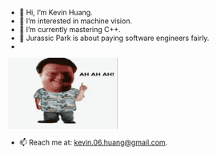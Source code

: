 - 👋 Hi, I’m Kevin Huang.
- 👀 I’m interested in machine vision.
- 🌱 I’m currently mastering C++.
- 🦖 Jurassic Park is about paying software engineers fairly.
- 
![](https://github.com/kevin-06-huang/kevin-06-huang/blob/main/jurassic-park-ah.gif)

- 📫 Reach me at: kevin.06.huang@gmail.com.

<!---
kevin-06-huang/kevin-06-huang is a ✨ special ✨ repository because its `README.md` (this file) appears on your GitHub profile.
You can click the Preview link to take a look at your changes.
--->
